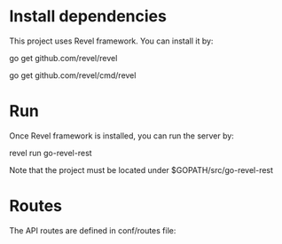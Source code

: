 
# Install dependencies
This project uses Revel framework. You can install it by:

go get github.com/revel/revel

go get github.com/revel/cmd/revel

# Run
Once Revel framework is installed, you can run the server by:

revel run go-revel-rest

Note that the project must be located under $GOPATH/src/go-revel-rest

# Routes
The API routes are defined in conf/routes file:
